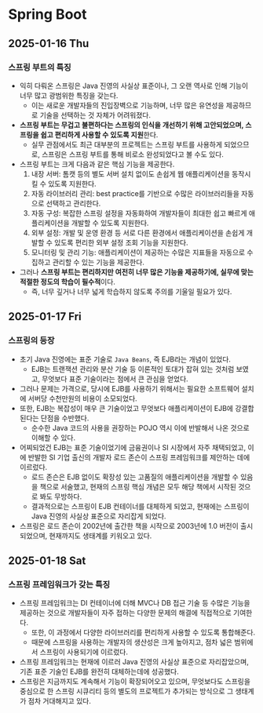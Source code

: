 # Spring Boot
## 2025-01-16 Thu
### 스프링 부트의 특징
* 익히 다뤄온 스프링은 Java 진영의 사실상 표준이나, 그 오랜 역사로 인해 기능이 너무 많고 광범위한 특징을 갖는다.
  * 이는 새로운 개발자들의 진입장벽으로 기능하며, 너무 많은 유연성을 제공하므로 기술을 선택하는 것 자체가 어려워졌다.
* **스프링 부트는 무겁고 불편하다는 스프링의 인식을 개선하기 위해 고안되었으며, 스프링을 쉽고 편리하게 사용할 수 있도록 지원**한다.
  * 실무 관점에서도 최근 대부분의 프로젝트는 스프링 부트를 사용하게 되었으므로, 스프링은 스프링 부트를 통해 비로소 완성되었다고 볼 수도 있다.
* 스프링 부트는 크게 다음과 같은 핵심 기능을 제공한다.
  1. 내장 서버: 톰캣 등의 별도 서버 설치 없이도 손쉽게 웹 애플리케이션을 동작시킬 수 있도록 지원한다.
  2. 자동 라이브러리 관리: best practice를 기반으로 수많은 라이브러리들을 자동으로 선택하고 관리한다.
  3. 자동 구성: 복잡한 스프링 설정을 자동화하여 개발자들이 최대한 쉽고 빠르게 애플리케이션을 개발할 수 있도록 지원한다.
  4. 외부 설정: 개발 및 운영 환경 등 서로 다른 환경에서 애플리케이션을 손쉽게 개발할 수 있도록 편리한 외부 설정 조회 기능을 지원한다.  
  5. 모니터링 및 관리 기능: 애플리케이션이 제공하는 수많은 지표들을 자동으로 수집하고 관리할 수 있는 기능을 제공한다.
* 그러나 **스프링 부트는 편리하지만 여전히 너무 많은 기능을 제공하기에, 실무에 맞는 적절한 정도의 학습이 필수적**이다.
  * 즉, 너무 깊거나 너무 넓게 학습하지 않도록 주의를 기울일 필요가 있다.

## 2025-01-17 Fri
### 스프링의 등장
* 초기 Java 진영에는 표준 기술로 `Java Beans`, 즉 EJB라는 개념이 있었다.
  * EJB는 트랜잭션 관리와 분산 기술 등 이론적인 토대가 잡혀 있는 것처럼 보였고, 무엇보다 표준 기술이라는 점에서 큰 관심을 얻었다.
* 그러나 문제는 가격으로, 당시에 EJB를 사용하기 위해서는 필요한 소프트웨어 설치에 서버당 수천만원의 비용이 소모되었다.
* 또한, EJB는 복잡성이 매우 큰 기술이었고 무엇보다 애플리케이션이 EJB에 강결합된다는 단점을 수반했다.
  * 순수한 Java 코드의 사용을 권장하는 POJO 역시 이에 반발해서 나온 것으로 이해할 수 있다.
* 어찌되었건 EJB는 표준 기술이었기에 금융권이나 SI 시장에서 자주 채택되었고, 이에 반발한 SI 기업 출신의 개발자 로드 존슨이 스프링 프레임워크를 제안하는 데에 이르렀다.
  * 로드 존슨은 EJB 없이도 확장성 있는 고품질의 애플리케이션을 개발할 수 있음을 책으로 서술했고, 현재의 스프링 핵심 개념은 모두 해당 책에서 시작된 것으로 봐도 무방하다.
  * 결과적으로는 스프링이 EJB 컨테이너를 대체하게 되었고, 현재에는 스프링이 Java 진영의 사실상 표준으로 자리잡게 되었다.
* 스프링은 로드 존슨이 2002년에 출간한 책을 시작으로 2003년에 1.0 버전이 출시되었으며, 현재까지도 생태계를 키워오고 있다.

## 2025-01-18 Sat
### 스프링 프레임워크가 갖는 특징
* 스프링 프레임워크는 DI 컨테이너에 더해 MVC나 DB 접근 기술 등 수많은 기능을 제공하는 것으로 개발자들이 자주 접하는 다양한 문제의 해결에 직접적으로 기여한다.
  * 또한, 이 과정에서 다양한 라이브러리를 편리하게 사용할 수 있도록 통합해준다.
  * 때문에 스프링을 사용하는 개발자의 생산성은 크게 높아지고, 점차 넓은 범위에서 스프링이 사용되기에 이르렀다.
* 스프링 프레임워크는 현재에 이르러 Java 진영의 사실상 표준으로 자리잡았으며, 기존 표준 기술인 EJB를 완전히 대체하는데에 성공했다.
* 스프링은 지금까지도 계속해서 기능이 확장되어오고 있으며, 무엇보다도 스프링을 중심으로 한 스프링 시큐리티 등의 별도의 프로젝트가 추가되는 방식으로 그 생태계가 점차 거대해지고 있다.